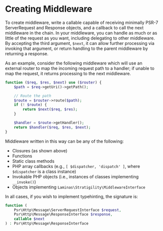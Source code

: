 # Creating Middleware

To create middleware, write a callable capable of receiving minimally PSR-7
ServerRequest and Response objects, and a callback to call the next middleware
in the chain. In your middleware, you can handle as much or as little of the
request as you want, including delegating to other middleware. By accepting the
third argument, `$next`, it can allow further processing via invoking that
argument, or return handling to the parent middleware by returning a response.

As an example, consider the following middleware which will use an external
router to map the incoming request path to a handler; if unable to map the
request, it returns processing to the next middleware.

```php
function ($req, $res, $next) use ($router) {
    $path = $req->getUri()->getPath();

    // Route the path
    $route = $router->route($path);
    if (! $route) {
        return $next($req, $res);
    }

    $handler = $route->getHandler();
    return $handler($req, $res, $next);
}
```

Middleware written in this way can be any of the following:

- Closures (as shown above)
- Functions
- Static class methods
- PHP array callbacks (e.g., `[ $dispatcher, 'dispatch' ]`, where `$dispatcher` is a class instance)
- Invokable PHP objects (i.e., instances of classes implementing `__invoke()`)
- Objects implementing `Laminas\Stratigility\MiddlewareInterface`

In all cases, if you wish to implement typehinting, the signature is:

```php
function (
    Psr\Http\Message\ServerRequestInterface $request,
    Psr\Http\Message\ResponseInterface $response,
    callable $next
) : Psr\Http\Message\ResponseInterface
```
